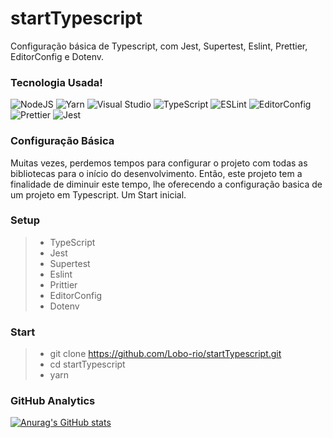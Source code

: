 # startTypescript

Configuração básica de Typescript, com Jest, Supertest, Eslint, Prettier, EditorConfig e Dotenv.

### Tecnologia Usada!

![NodeJS](https://img.shields.io/badge/node.js-6DA55F?style=for-the-badge&logo=node.js&logoColor=white)
![Yarn](https://img.shields.io/badge/yarn-%232C8EBB.svg?style=for-the-badge&logo=yarn&logoColor=white)
![Visual Studio](https://img.shields.io/badge/Visual%20Studio-5C2D91.svg?style=for-the-badge&logo=visual-studio&logoColor=white)
![TypeScript](https://img.shields.io/badge/typescript-%23007ACC.svg?style=for-the-badge&logo=typescript&logoColor=white)
![ESLint](https://img.shields.io/badge/ESLint-4B3263?style=for-the-badge&logo=eslint&logoColor=white)
![EditorConfig](https://img.shields.io/badge/Editor%20Config-E0EFEF?style=for-the-badge&logo=editorconfig&logoColor=000)
![Prettier](https://img.shields.io/badge/prettier-1A2C34?style=for-the-badge&logo=prettier&logoColor=F7BA3E)
![Jest](https://img.shields.io/badge/Jest-323330?style=for-the-badge&logo=Jest&logoColor=white)

### Configuração Básica

Muitas vezes, perdemos tempos para configurar o projeto com todas as bibliotecas para o início do desenvolvimento.
Então, este projeto tem a finalidade de diminuir este tempo, lhe oferecendo a configuração basica de um projeto em Typescript. Um Start inicial.

### Setup

> - TypeScript
> - Jest
> - Supertest
> - Eslint
> - Prittier
> - EditorConfig
> - Dotenv

### Start

> - git clone https://github.com/Lobo-rio/startTypescript.git
> - cd startTypescript
> - yarn

### GitHub Analytics

[![Anurag's GitHub stats](https://github-readme-stats.vercel.app/api?username=Lobo-rio)](https://github.com/lobo-rio/github-readme-stats)
